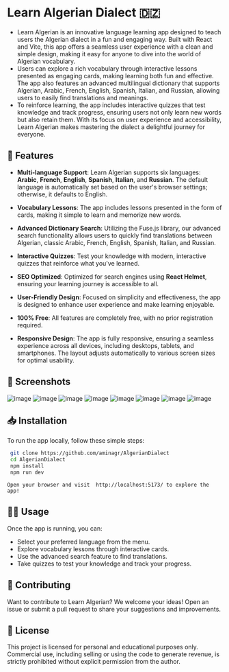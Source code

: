 # Learn Algerian Dialect 🇩🇿
- Learn Algerian is an innovative language learning app designed to teach users the Algerian dialect in a fun and engaging way. Built with React and Vite, this app offers a seamless user experience with a clean and simple design, making it easy for anyone to dive into the world of Algerian vocabulary.
- Users can explore a rich vocabulary through interactive lessons presented as engaging cards, making learning both fun and effective. The app also features an advanced multilingual dictionary that supports Algerian, Arabic, French, English, Spanish, Italian, and Russian, allowing users to easily find translations and meanings.
- To reinforce learning, the app includes interactive quizzes that test knowledge and track progress, ensuring users not only learn new words but also retain them. With its focus on user experience and accessibility, Learn Algerian makes mastering the dialect a delightful journey for everyone.

## 🌟 Features

- **Multi-language Support**: Learn Algerian supports six languages: **Arabic**, **French**, **English**, **Spanish**, **Italian**, and **Russian**. The default language is automatically set based on the user's browser settings; otherwise, it defaults to English.

- **Vocabulary Lessons**: The app includes lessons presented in the form of cards, making it simple to learn and memorize new words.

- **Advanced Dictionary Search**: Utilizing the Fuse.js library, our advanced search functionality allows users to quickly find translations between Algerian, classic Arabic, French, English, Spanish, Italian, and Russian.

- **Interactive Quizzes**: Test your knowledge with modern, interactive quizzes that reinforce what you've learned.

- **SEO Optimized**: Optimized for search engines using **React Helmet**, ensuring your learning journey is accessible to all.

- **User-Friendly Design**: Focused on simplicity and effectiveness, the app is designed to enhance user experience and make learning enjoyable.

- **100% Free**:  All features are completely free, with no prior registration required. 

- **Responsive Design**: The app is fully responsive, ensuring a seamless experience across all devices, including desktops, tablets, and smartphones. The layout adjusts automatically to various screen sizes for optimal usability.

## 📸 Screenshots
![image](https://github.com/user-attachments/assets/cedec62f-dc9f-480d-bebf-f16881ea862c)
![image](https://github.com/user-attachments/assets/38841bad-a945-4607-b1d7-91d46e9feb55)
![image](https://github.com/user-attachments/assets/4fa9d103-871b-4177-86d5-297767fc7543)
![image](https://github.com/user-attachments/assets/78192084-7e37-463c-b000-79c6091e651a)
![image](https://github.com/user-attachments/assets/d34192e3-fa24-4f27-b6a0-23f2689c86f4)
![image](https://github.com/user-attachments/assets/206fa5e7-6f52-4d55-b2b4-ed58f208c7ae)
![image](https://github.com/user-attachments/assets/57d99530-0bc2-4531-9f27-58e7e327662c)
![image](https://github.com/user-attachments/assets/16df3b11-6c80-49ea-9060-062ad240db4e)


## 📥 Installation
To run the app locally, follow these simple steps:
   ```bash
    git clone https://github.com/aminagr/AlgerianDialect
    cd AlgerianDialect
    npm install
    npm run dev
```
    Open your browser and visit  http://localhost:5173/ to explore the app!

## 🧑‍🎓 Usage

Once the app is running, you can:

- Select your preferred language from the menu.
- Explore vocabulary lessons through interactive cards.
- Use the advanced search feature to find translations.
- Take quizzes to test your knowledge and track your progress.

## 🤝 Contributing

Want to contribute to Learn Algerian? We welcome your ideas! Open an issue or submit a pull request to share your suggestions and improvements.

## 📜 License

This project is licensed for personal and educational purposes only. Commercial use, including selling or using the code to generate revenue, is strictly prohibited without explicit permission from the author.



